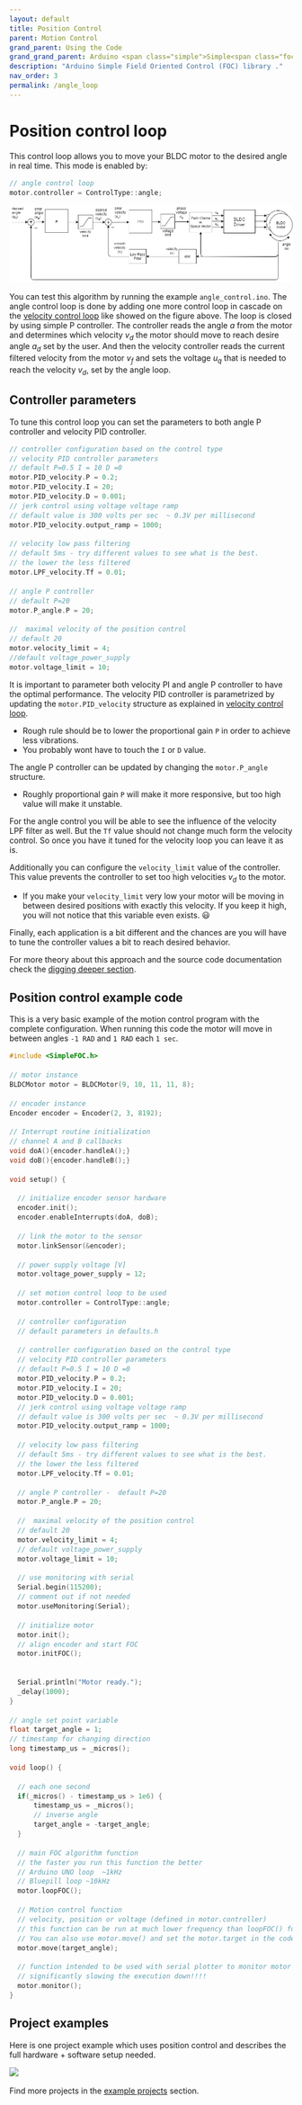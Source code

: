 ```yaml
---
layout: default
title: Position Control 
parent: Motion Control
grand_parent: Using the Code
grand_grand_parent: Arduino <span class="simple">Simple<span class="foc">FOC</span>library</span>
description: "Arduino Simple Field Oriented Control (FOC) library ."
nav_order: 3
permalink: /angle_loop
---
```


# Position control loop
This control loop allows you to move your BLDC motor to the desired angle in real time.   This mode is enabled by:
```cpp
// angle control loop
motor.controller = ControlType::angle;
```

<img src="extras/Images/angle_loop.png">

You can test this algorithm by running the example `angle_control.ino`.
The angle control loop is done by adding one more control loop in cascade on the [velocity control loop](velocity_loop) like showed on the figure above. The loop is closed by using simple P controller. The controller reads the angle <i>a</i> from the motor and determines which velocity <i>v<sub>d</sub></i> the motor should move to reach desire angle <i>a<sub>d</sub></i> set by the user. And then the velocity controller reads the current filtered velocity from the motor <i>v<sub>f</sub></i> and sets the voltage <i>u<sub>q</sub></i> that is needed to reach the velocity <i>v<sub>d</sub></i>, set by the angle loop. 

## Controller parameters
To tune this control loop you can set the parameters to both angle P controller and velocity PID controller. 
``` cpp
// controller configuration based on the control type 
// velocity PID controller parameters
// default P=0.5 I = 10 D =0
motor.PID_velocity.P = 0.2;
motor.PID_velocity.I = 20;
motor.PID_velocity.D = 0.001;
// jerk control using voltage voltage ramp
// default value is 300 volts per sec  ~ 0.3V per millisecond
motor.PID_velocity.output_ramp = 1000;

// velocity low pass filtering
// default 5ms - try different values to see what is the best. 
// the lower the less filtered
motor.LPF_velocity.Tf = 0.01;

// angle P controller 
// default P=20
motor.P_angle.P = 20;

//  maximal velocity of the position control
// default 20
motor.velocity_limit = 4;
//default voltage_power_supply
motor.voltage_limit = 10;
```
It is important to parameter both velocity PI and angle P controller to have the optimal performance.
The velocity PID controller is parametrized by updating the `motor.PID_velocity` structure as explained in [velocity control loop](velocity_loop). 
- Rough rule should be to lower the proportional gain `P` in order to achieve less vibrations.
- You probably wont have to touch the `I` or `D` value.
  
The angle P controller can be updated by changing the `motor.P_angle` structure. 
- Roughly proportional gain `P` will make it more responsive, but too high value will make it unstable.
  
For the angle control you will be able to see the influence of the velocity LPF filter as well. But the `Tf` value should not change much form the velocity control. So once you have it tuned for the velocity loop you can leave it as is.

Additionally you can configure the `velocity_limit` value of the controller. This value prevents the controller to set too high velocities <i>v<sub>d</sub></i> to the motor. 
- If you make your `velocity_limit` very low your motor will be moving in between desired positions with exactly this velocity. If you keep it high, you will not notice that this variable even exists. 😃 

Finally, each application is a bit different and the chances are you will have to tune the controller values a bit to reach desired behavior.

For more theory about this approach and the source code documentation check the [digging deeper section](digging_deeper).

## Position control example code

This is a very basic example of the motion control program with the complete configuration. When running this code the motor will move in between  angles `-1 RAD` and `1 RAD` each `1 sec`. 

```cpp
#include <SimpleFOC.h>

// motor instance
BLDCMotor motor = BLDCMotor(9, 10, 11, 11, 8);

// encoder instance
Encoder encoder = Encoder(2, 3, 8192);

// Interrupt routine initialization
// channel A and B callbacks
void doA(){encoder.handleA();}
void doB(){encoder.handleB();}

void setup() {
  
  // initialize encoder sensor hardware
  encoder.init();
  encoder.enableInterrupts(doA, doB); 

  // link the motor to the sensor
  motor.linkSensor(&encoder);

  // power supply voltage [V]
  motor.voltage_power_supply = 12;

  // set motion control loop to be used
  motor.controller = ControlType::angle;

  // controller configuration 
  // default parameters in defaults.h

  // controller configuration based on the control type 
  // velocity PID controller parameters
  // default P=0.5 I = 10 D =0
  motor.PID_velocity.P = 0.2;
  motor.PID_velocity.I = 20;
  motor.PID_velocity.D = 0.001;
  // jerk control using voltage voltage ramp
  // default value is 300 volts per sec  ~ 0.3V per millisecond
  motor.PID_velocity.output_ramp = 1000;

  // velocity low pass filtering
  // default 5ms - try different values to see what is the best. 
  // the lower the less filtered
  motor.LPF_velocity.Tf = 0.01;

  // angle P controller -  default P=20
  motor.P_angle.P = 20;

  //  maximal velocity of the position control
  // default 20
  motor.velocity_limit = 4;
  // default voltage_power_supply
  motor.voltage_limit = 10;

  // use monitoring with serial 
  Serial.begin(115200);
  // comment out if not needed
  motor.useMonitoring(Serial);
  
  // initialize motor
  motor.init();
  // align encoder and start FOC
  motor.initFOC();


  Serial.println("Motor ready.");
  _delay(1000);
}

// angle set point variable
float target_angle = 1;
// timestamp for changing direction
long timestamp_us = _micros();

void loop() {

  // each one second
  if(_micros() - timestamp_us > 1e6) {
      timestamp_us = _micros();
      // inverse angle
      target_angle = -target_angle;   
  }

  // main FOC algorithm function
  // the faster you run this function the better
  // Arduino UNO loop  ~1kHz
  // Bluepill loop ~10kHz 
  motor.loopFOC();

  // Motion control function
  // velocity, position or voltage (defined in motor.controller)
  // this function can be run at much lower frequency than loopFOC() function
  // You can also use motor.move() and set the motor.target in the code
  motor.move(target_angle);

  // function intended to be used with serial plotter to monitor motor variables
  // significantly slowing the execution down!!!!
  motor.monitor();
}
```


## Project examples
Here is one project example which uses position control and describes the full hardware + software setup needed.

<div class="image_icon width30">
    <a href="position_control_example">
        <img src="extras/Images/position_control_example.jpg">
        <i class="fa fa-external-link-square fa-2x"></i>
    </a>
</div>

Find more projects in the [example projects](example_projects) section.